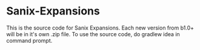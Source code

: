 # Sanix-Expansions
This is the source code for Sanix Expansions. Each new version from b1.0+ will be in it's own .zip file. To use the source code, do gradlew idea in command prompt.
